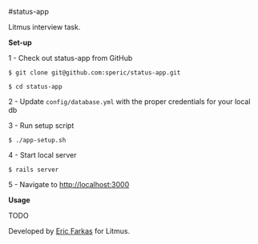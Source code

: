#status-app

Litmus interview task.

**Set-up**

1 - Check out status-app from GitHub

`$ git clone git@github.com:speric/status-app.git`

`$ cd status-app`

2 - Update `config/database.yml` with the proper credentials for your local db

3 - Run setup script

`$ ./app-setup.sh`

4 - Start local server

`$ rails server`

5 - Navigate to [http://localhost:3000](http://localhost:3000)

**Usage**

TODO

Developed by [Eric Farkas](mailto:eric@prudentiadigital.com) for Litmus.